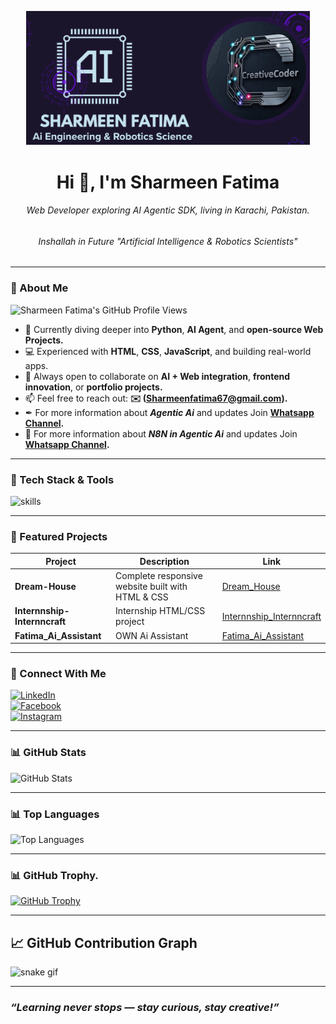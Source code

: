 <p align="center">
  <img src="github-profile.png" width="90%" height="20%" style="border-radius:"50%;" />
</p>

#### <h1 align="center">Hi 👋, I'm Sharmeen Fatima</h1>

###### <p align="center">Web Developer exploring AI Agentic SDK, living in Karachi, Pakistan.</p>
###### <p align="center">Inshallah in Future "Artificial Intelligence & Robotics Scientists"</p>

---
### 🚀 About Me
<p align="center">
  
![Sharmeen Fatima's GitHub Profile Views](https://komarev.com/ghpvc/?username=Sharmeen-Fatima&color=%238070C0)
</p>

- 🌱 Currently diving deeper into **Python**, **AI Agent**, and **open-source Web Projects.**
- 💻 Experienced with **HTML**, **CSS**, **JavaScript**, and building real-world apps.
- 🤝 Always open to collaborate on **AI + Web integration**, **frontend innovation**, or **portfolio projects.**
- 📫 Feel free to reach out: **✉️ (Sharmeenfatima67@gmail.com).**
- ✒ For more information about ***Agentic Ai*** and updates Join **[Whatsapp Channel](https://whatsapp.com/channel/0029VbAqY7w002TIRJYUHG3X).**
- 🎯 For more information about ***N8N in Agentic Ai*** and updates Join **[Whatsapp Channel](https://whatsapp.com/channel/0029Vb6ZMNn9WtC60YWzyh15).**

---

### 🔧 Tech Stack & Tools

<p align="left">
  <img src="https://skillicons.dev/icons?i=html,css,js,python,react,git" alt="skills" />
</p>

---

### 🧩 Featured Projects

| Project | Description | Link |
|--------|-------------|------|
| **Dream-House** | Complete responsive website built with HTML & CSS | [Dream_House](https://github.com/Sharmeen-Fatima/Dream-House) |
| **Internnship-Internncraft** | Internship HTML/CSS project | [Internnship_Internncraft](https://github.com/Sharmeen-Fatima/Internnship-Internncraft) |
| **Fatima_Ai_Assistant** | OWN Ai Assistant | [Fatima_Ai_Assistant](https://github.com/Sharmeen-Fatima/Fatima_Ai_Assistant.git) |

---

### 📱 Connect With Me

[![LinkedIn](https://img.shields.io/badge/LinkedIn-%230077B5?style=for-the-badge&logo=linkedin&logoColor=white)](https://www.linkedin.com/in/sharmeen-fatima-b1268827a)  
[![Facebook](https://img.shields.io/badge/Facebook-%231877F2?style=for-the-badge&logo=facebook&logoColor=white)](https://www.facebook.com/profile.php?id=100093096264475)  
[![Instagram](https://img.shields.io/badge/Instagram-E4405F?style=for-the-badge&logo=instagram&logoColor=white)](https://www.instagram.com/creative_coder_official/)

---

### 📊 GitHub Stats

![GitHub Stats](https://github-readme-stats.vercel.app/api?username=Sharmeen-Fatima&show_icons=true&include_all_commits=true&count_private=true&theme=dark)

---
### 📊 Top Languages
![Top Languages](https://github-readme-stats.vercel.app/api/top-langs/?username=Sharmeen-Fatima&layout=compact&theme=dark)

---
### 📊 GitHub Trophy.
[![GitHub Trophy](https://github-profile-trophy.vercel.app/?username=Sharmeen-Fatima&theme=dark)](https://github.com/Sharmeen-Fatima)

---
## 📈 GitHub Contribution Graph

![snake gif](https://camo.githubusercontent.com/14a646a2ab516c4af8961aa726117a10597be3f0e8d2711d716217fd544a2bd5/68747470733a2f2f70726f66696c652d726561646d652d67656e657261746f722e636f6d2f6173736574732f736e616b652e737667)

---
### ***“Learning never stops — stay curious, stay creative!”***

